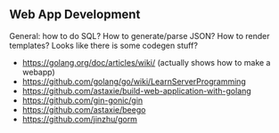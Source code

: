 ## Web App Development

General: how to do SQL? How to generate/parse JSON? How to render
templates? Looks like there is some codegen stuff?

* https://golang.org/doc/articles/wiki/ (actually shows how to make a webapp)
* https://github.com/golang/go/wiki/LearnServerProgramming
* https://github.com/astaxie/build-web-application-with-golang
* https://github.com/gin-gonic/gin
* https://github.com/astaxie/beego
* https://github.com/jinzhu/gorm
